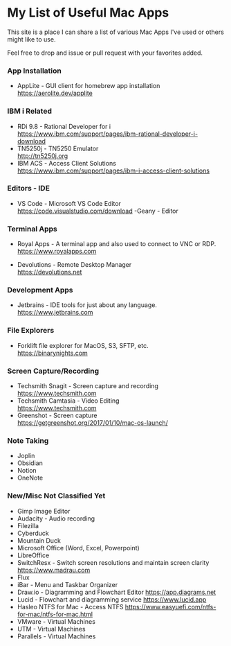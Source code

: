# My List of Useful Mac Apps
This site is a place I can share a list of various Mac Apps I've used or others might like to use.

Feel free to drop and issue or pull request with your favorites added.

### App Installation  
- AppLite - GUI client for homebrew app installation   
https://aerolite.dev/applite 

### IBM i Related
- RDi 9.8 - Rational Developer for i   
https://www.ibm.com/support/pages/ibm-rational-developer-i-download   
- TN5250j - TN5250 Emulator   
http://tn5250j.org  
- IBM ACS - Access Client Solutions   
https://www.ibm.com/support/pages/ibm-i-access-client-solutions

### Editors - IDE
- VS Code - Microsoft VS Code Editor   
https://code.visualstudio.com/download
-Geany - Editor   

### Terminal Apps
- Royal Apps - A terminal app and also used to connect to VNC or RDP.   
https://www.royalapps.com

- Devolutions - Remote Desktop Manager  
https://devolutions.net

### Development Apps
- Jetbrains - IDE tools for just about any language.   
https://www.jetbrains.com

### File Explorers
- Forklift file explorer for MacOS, S3, SFTP, etc.   
https://binarynights.com

### Screen Capture/Recording
- Techsmith Snagit - Screen capture and recording    
https://www.techsmith.com  
- Techsmith Camtasia - Video Editing     
https://www.techsmith.com
- Greenshot - Screen capture  
https://getgreenshot.org/2017/01/10/mac-os-launch/

### Note Taking
- Joplin   
- Obsidian   
- Notion   
- OneNote  

### New/Misc Not Classified Yet
- Gimp Image Editor
- Audacity - Audio recording
- Filezilla
- Cyberduck
- Mountain Duck
- Microsoft Office (Word, Excel, Powerpoint)     
- LibreOffice
- SwitchResx - Switch screen resolutions and maintain screen clarity  
https://www.madrau.com
- Flux 
- iBar - Menu and Taskbar Organizer   
- Draw.io - Diagramming and Flowchart Editor
https://app.diagrams.net
- Lucid - Flowchart and diagramming service
https://www.lucid.app
- Hasleo NTFS for Mac - Access NTFS
https://www.easyuefi.com/ntfs-for-mac/ntfs-for-mac.html
- VMware - Virtual Machines
- UTM - Virtual Machines
- Parallels - Virtual Machines   
